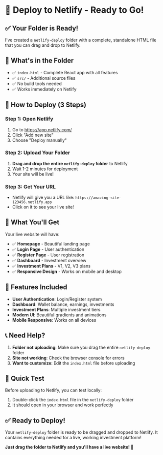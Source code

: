 # 🚀 Deploy to Netlify - Ready to Go!

## ✅ **Your Folder is Ready!**

I've created a `netlify-deploy` folder with a complete, standalone HTML file that you can drag and drop to Netlify.

## 📁 **What's in the Folder**

- ✅ `index.html` - Complete React app with all features
- ✅ `src/` - Additional source files
- ✅ No build tools needed
- ✅ Works immediately on Netlify

## 🎯 **How to Deploy (3 Steps)**

### Step 1: Open Netlify
1. Go to https://app.netlify.com/
2. Click "Add new site"
3. Choose "Deploy manually"

### Step 2: Upload Your Folder
1. **Drag and drop the entire `netlify-deploy` folder** to Netlify
2. Wait 1-2 minutes for deployment
3. Your site will be live!

### Step 3: Get Your URL
- Netlify will give you a URL like: `https://amazing-site-123456.netlify.app`
- Click on it to see your live site!

## 🎉 **What You'll Get**

Your live website will have:
- ✅ **Homepage** - Beautiful landing page
- ✅ **Login Page** - User authentication
- ✅ **Register Page** - User registration
- ✅ **Dashboard** - Investment overview
- ✅ **Investment Plans** - V1, V2, V3 plans
- ✅ **Responsive Design** - Works on mobile and desktop

## 🔧 **Features Included**

- **User Authentication**: Login/Register system
- **Dashboard**: Wallet balance, earnings, investments
- **Investment Plans**: Multiple investment tiers
- **Modern UI**: Beautiful gradients and animations
- **Mobile Responsive**: Works on all devices

## 📞 **Need Help?**

1. **Folder not uploading**: Make sure you drag the entire `netlify-deploy` folder
2. **Site not working**: Check the browser console for errors
3. **Want to customize**: Edit the `index.html` file before uploading

## 🎯 **Quick Test**

Before uploading to Netlify, you can test locally:
1. Double-click the `index.html` file in the `netlify-deploy` folder
2. It should open in your browser and work perfectly

## ✅ **Ready to Deploy!**

Your `netlify-deploy` folder is ready to be dragged and dropped to Netlify. It contains everything needed for a live, working investment platform!

**Just drag the folder to Netlify and you'll have a live website! 🚀** 